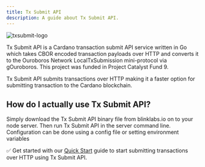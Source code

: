 ```yaml
---
title: Tx Submit API
description: A guide about Tx Submit API.
---
```


![txsubmit-logo](/txsubmit-logo.png)

Tx Submit API is a Cardano transaction submit API service written in Go which takes CBOR encoded transaction payloads over HTTP and converts it to the Ouroboros Network LocalTxSubmission mini-protocol via gOuroboros. This project was funded in Project Catalyst Fund 9.

Tx Submit API submits transactions over HTTP making it a faster option for submitting transaction to the Cardano blockchain.

## How do I actually use Tx Submit API?
Simply download the Tx Submit API binary file from blinklabs.io on to your node server. Then run Tx Submit API in the server command line. Configuration can be done using a config file or setting environment variables

✅ Get started with our [Quick Start](../002-quick-start) guide to start submitting transactions over HTTP using Tx Submit API.
